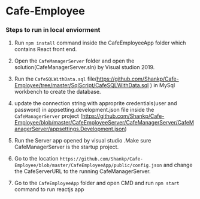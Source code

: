 # Cafe-Employee

### Steps to run in local enviorment

1. Run `npm install` command inside the CafeEmployeeApp folder which contains React front end.

2. Open the `CafeManagerServer` folder and open the solution(CafeManagerServer.sln) by Visual studion 2019.

3. Run the `CafeSQLWithData.sql` file(https://github.com/Shankp/Cafe-Employee/tree/master/SqlScript/CafeSQLWithData.sql ) in MySql workbench to create the database.

4. update the connection string with approprite credentials(user and password) in appsetting.development.json file inside the `CafeManagerServer` project (https://github.com/Shankp/Cafe-Employee/blob/master/CafeEmployeeServer/CafeManagerServer/CafeManagerServer/appsettings.Development.json)  

5. Run the Server app opened by visual studio .Make sure CafeManagerServer is the startup project.

6. Go to the location `https://github.com/Shankp/Cafe-Employee/blob/master/CafeEmployeeApp/public/config.json` and change the CafeServerURL to the running CafeManagerServer.

7. Go to the `CafeEmployeeApp` folder and open CMD and run `npm start` command to run reactjs app
 
